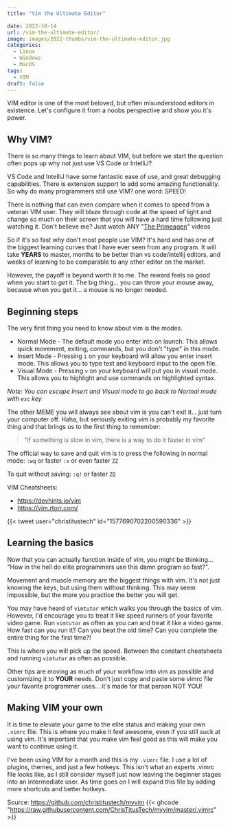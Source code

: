 ```yaml
---
title: "Vim the Ultimate Editor"

date: 2022-10-14
url: /vim-the-ultimate-editor/
image: images/2022-thumbs/vim-the-ultimate-editor.jpg
categories:
  - Linux
  - Windows
  - MacOS
tags:
  - VIM
draft: false
---
```

VIM editor is one of the most beloved, but often misunderstood editors in existence. Let's configure it from a noobs perspective and show you it's power.
<!--more-->

## Why VIM?

There is so many things to learn about VIM, but before we start the question often pops up why not just use VS Code or IntelliJ?

VS Code and IntelliJ have some fantastic ease of use, and great debugging capabilities. There is extension support to add some amazing functionality. So why do many programmers still use VIM? one word: SPEED!

There is nothing that can even compare when it comes to speed from a veteran VIM user. They will blaze through code at the speed of light and change so much on their screen that you will have a hard time following just watching it. Don't believe me? Just watch ANY "[The Primeagen](https://www.youtube.com/c/ThePrimeagen/videos)" videos

So if it's so fast why don't most people use VIM? It's hard and has one of the biggest learning curves that I have ever seen from any program. It will take **YEARS** to master, months to be better than vs code/intellij editors, and weeks of learning to be comparable to any other editor on the market. 

However, the payoff is beyond worth it to me. The reward feels so good when you start to _get_ it. The big thing... you can throw your mouse away, because when you get it... a mouse is no longer needed. 

## Beginning steps

The very first thing you need to know about vim is the modes.

  - Normal Mode - The default mode you enter into on launch. This allows quick movement, exiting, commands, but you don't "type" in this mode. 
  - Insert Mode - Pressing `i` on your keyboard will allow you enter insert mode. This allows you to type text and keyboard input to the open file.
  - Visual Mode - Pressing `v` on your keyboard will put you in visual mode. This allows you to highlight and use commands on highlighted syntax.

_Note: You can escape Insert and Visual mode to go back to Normal mode with `esc` key_

The other MEME you will always see about vim is you can't exit it... just turn your computer off. Haha, but seriously exiting vim is probably my favorite thing and that brings us to the first thing to remember:

> "If something is slow in vim, there is a way to do it faster in vim"

The official way to save and quit vim is to press the following in normal mode: `:wq` or faster `:x` or even faster `ZZ`

To quit without saving: `:q!` or faster `ZQ`

VIM Cheatsheets:

  - <https://devhints.io/vim>
  - <https://vim.rtorr.com/>

{{< tweet user="christitustech" id="1577690702200590336" >}}

## Learning the basics

Now that you can actually function inside of vim, you might be thinking... "How in the hell do elite programmers use this damn program so fast?". 

Movement and muscle memory are the biggest things with vim. It's not just knowing the keys, but using them without thinking. This may seem impossible, but the more you practice the better you will get. 

You may have heard of `vimtutor` which walks you through the basics of vim. However, I'd encourage you to treat it like speed runners of your favorite video game. Run `vimtutor` as often as you can and treat it like a video game. How fast can you run it? Can you beat the old time? Can you complete the entire thing for the first time?!

This is where you will pick up the speed. Between the constant cheatsheets and running `vimtutor` as often as possible.

Other tips are moving as much of your workflow into vim as possible and customizing it to **YOUR** needs. Don't just copy and paste some vimrc file your favorite programmer uses... it's made for that person NOT YOU! 

## Making VIM your own

It is time to elevate your game to the elite status and making your own `.vimrc` file. This is where you make it feel awesome, even if you still suck at using vim. It's important that you make vim feel good as this will make you want to continue using it. 

I've been using VIM for a month and this is my `.vimrc` file. I use a lot of plugins, themes, and just a few hotkeys. This isn't what an experts .vimrc file looks like, as I still consider myself just now leaving the beginner stages into an intermediate user. As time goes on I will expand this file by adding more shortcuts and better hotkeys. 

Source: <https://github.com/christitustech/myvim>
{{< ghcode "https://raw.githubusercontent.com/ChrisTitusTech/myvim/master/.vimrc" >}}



